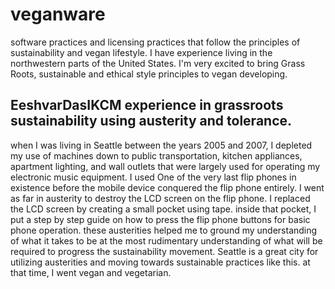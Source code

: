 # veganware
software practices and licensing practices that follow the principles of sustainability and vegan lifestyle. I have experience living in the northwestern parts of the United States. I'm very excited to bring Grass Roots, sustainable and ethical style principles to vegan developing.
## EeshvarDasIKCM experience in grassroots sustainability using austerity and tolerance.
when I was living in Seattle between the years 2005 and 2007, I depleted my use of machines down to public transportation, kitchen appliances, apartment lighting, and wall outlets that were largely used for operating my electronic music equipment.
I used One of the very last flip phones in existence before the mobile device conquered the flip phone entirely.
I went as far in austerity to destroy the LCD screen on the flip phone.
I replaced the LCD screen by creating a small pocket using tape.
inside that pocket, I put a step by step guide on how to press the flip phone buttons for basic phone operation.
these austerities helped me to ground my understanding of what it takes to be at the most rudimentary understanding of what will be required to progress the sustainability movement.
Seattle is a great city for utilizing austerities and moving towards sustainable practices like this.
at that time, I went vegan and vegetarian.
